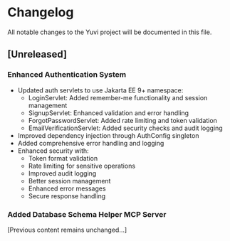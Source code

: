 # Changelog

All notable changes to the Yuvi project will be documented in this file.

## [Unreleased]

### Enhanced Authentication System
- Updated auth servlets to use Jakarta EE 9+ namespace:
  - LoginServlet: Added remember-me functionality and session management
  - SignupServlet: Enhanced validation and error handling
  - ForgotPasswordServlet: Added rate limiting and token validation
  - EmailVerificationServlet: Added security checks and audit logging
- Improved dependency injection through AuthConfig singleton
- Added comprehensive error handling and logging
- Enhanced security with:
  - Token format validation
  - Rate limiting for sensitive operations
  - Improved audit logging
  - Better session management
  - Enhanced error messages
  - Secure response handling

### Added Database Schema Helper MCP Server
[Previous content remains unchanged...]
